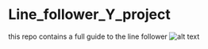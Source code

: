 # Line_follower_Y_project

this repo contains a full guide to the line follower 
![alt text](5929242158341146016.png)
